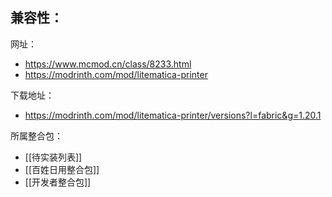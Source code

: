 兼容性：
- 

网址：
- https://www.mcmod.cn/class/8233.html
- https://modrinth.com/mod/litematica-printer

下载地址：
- https://modrinth.com/mod/litematica-printer/versions?l=fabric&g=1.20.1

所属整合包：
- [[待实装列表]]
- [[百姓日用整合包]]
- [[开发者整合包]]